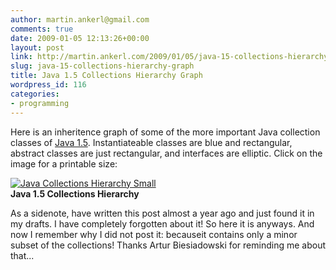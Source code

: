 ```yaml
---
author: martin.ankerl@gmail.com
comments: true
date: 2009-01-05 12:13:26+00:00
layout: post
link: http://martin.ankerl.com/2009/01/05/java-15-collections-hierarchy-graph/
slug: java-15-collections-hierarchy-graph
title: Java 1.5 Collections Hierarchy Graph
wordpress_id: 116
categories:
- programming
---
```


Here is an inheritence graph of some of the more important Java collection classes of [Java 1.5](http://javadoc.ankerl.com/). Instantiateable classes are blue and rectangular, abstract classes are just rectangular, and interfaces are elliptic. Click on the image for a printable size:

[![Java Collections Hierarchy Small](http://martin.ankerl.com/wp-content/uploads/2008/01/collections-small.png)](http://martin.ankerl.com/wp-content/uploads/2008/01/collections.png)  
**Java 1.5 Collections Hierarchy**



As a sidenote, have written this post almost a year ago and just found it in my drafts. I have completely forgotten about it! So here it is anyways. And now I remember why I did not post it: becauseit contains only a minor subset of the collections! Thanks Artur Biesiadowski for reminding me about that...
